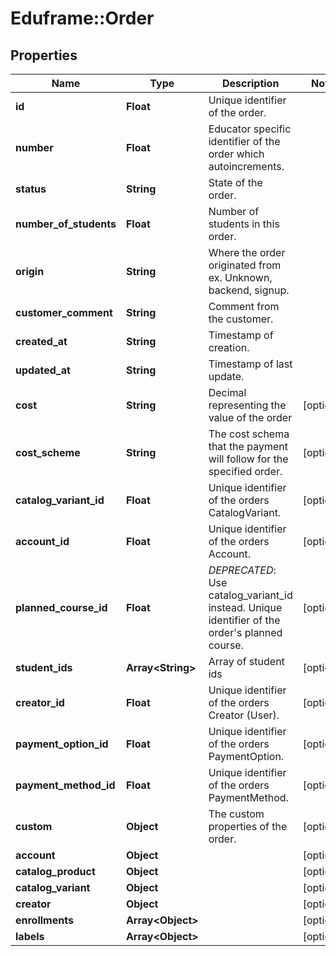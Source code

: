 # Eduframe::Order

## Properties
Name | Type | Description | Notes
------------ | ------------- | ------------- | -------------
**id** | **Float** | Unique identifier of the order. | 
**number** | **Float** | Educator specific identifier of the order which autoincrements. | 
**status** | **String** | State of the order. | 
**number_of_students** | **Float** | Number of students in this order. | 
**origin** | **String** | Where the order originated from ex. Unknown, backend, signup. | 
**customer_comment** | **String** | Comment from the customer. | 
**created_at** | **String** | Timestamp of creation. | 
**updated_at** | **String** | Timestamp of last update. | 
**cost** | **String** | Decimal representing the value of the order | [optional] 
**cost_scheme** | **String** | The cost schema that the payment will follow for the specified order. | [optional] 
**catalog_variant_id** | **Float** | Unique identifier of the orders CatalogVariant. | [optional] 
**account_id** | **Float** | Unique identifier of the orders Account. | [optional] 
**planned_course_id** | **Float** | *DEPRECATED*: Use catalog_variant_id instead. Unique identifier of the order&#39;s planned course.  | [optional] 
**student_ids** | **Array&lt;String&gt;** | Array of student ids | [optional] 
**creator_id** | **Float** | Unique identifier of the orders Creator (User). | [optional] 
**payment_option_id** | **Float** | Unique identifier of the orders PaymentOption. | [optional] 
**payment_method_id** | **Float** | Unique identifier of the orders PaymentMethod. | [optional] 
**custom** | **Object** | The custom properties of the order. | [optional] 
**account** | **Object** |  | [optional] 
**catalog_product** | **Object** |  | [optional] 
**catalog_variant** | **Object** |  | [optional] 
**creator** | **Object** |  | [optional] 
**enrollments** | **Array&lt;Object&gt;** |  | [optional] 
**labels** | **Array&lt;Object&gt;** |  | [optional] 


